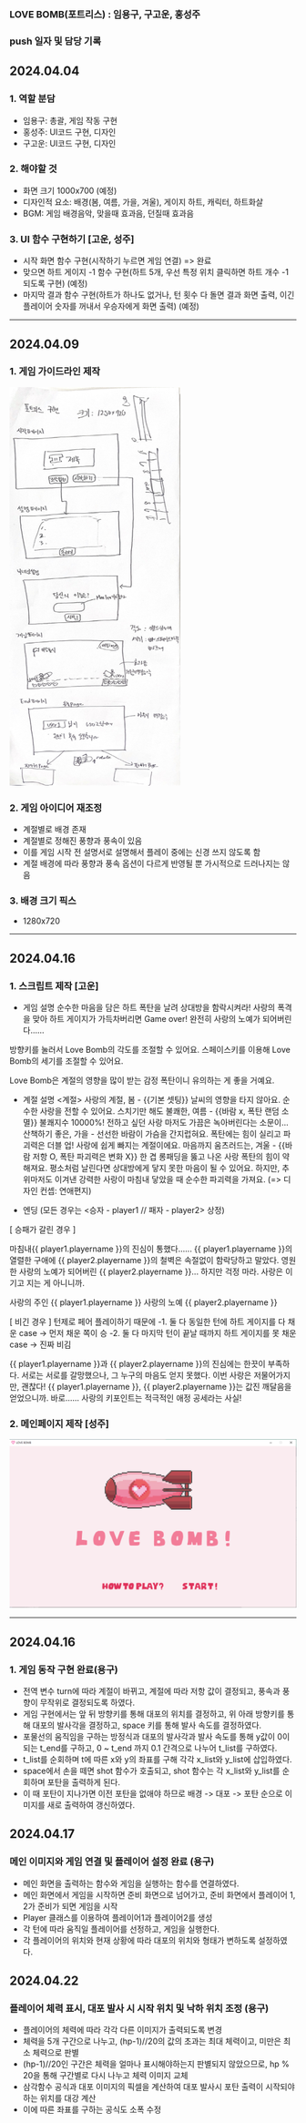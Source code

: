 ### LOVE BOMB(포트리스) : 임용구, 구고운, 홍성주

### push 일자 및 담당 기록

## 2024.04.04
### 1. 역할 분담
- 임용구: 총괄, 게임 작동 구현
- 홍성주: UI코드 구현, 디자인
- 구고운: UI코드 구현, 디자인

### 2. 해야할 것
- 화면 크기 1000x700 (예정)
- 디자인적 요소: 배경(봄, 여름, 가을, 겨울), 게이지 하트, 캐릭터, 하트화살
- BGM: 게임 배경음악, 맞을때 효과음, 던질때 효과음

### 3. UI 함수 구현하기 [고운, 성주]
- 시작 화면 함수 구현(시작하기 누르면 게임 연결) => 완료
- 맞으면 하트 게이지 -1 함수 구현(하트 5개, 우선 특정 위치 클릭하면 하트 개수 -1 되도록 구현) (예정)
- 마지막 결과 함수 구현(하트가 하나도 없거나, 턴 횟수 다 돌면 결과 화면 출력, 이긴 플레이어 숫자를 꺼내서 우승자에게 화면 출력) (예정)
---

## 2024.04.09
### 1. 게임 가이드라인 제작
<img src="./readme_img/lovebomb_guideline.jpg" width="300" height="700">

### 2. 게임 아이디어 재조정
- 계절별로 배경 존재
- 계절별로 정해진 풍향과 풍속이 있음
- 이를 게임 시작 전 설명서로 설명해서 플레이 중에는 신경 쓰지 않도록 함
- 계절 배경에 따라 풍향과 풍속 옵션이 다르게 반영될 뿐 가시적으로 드러나지는 않음

### 3. 배경 크기 픽스
- 1280x720
---

## 2024.04.16
### 1. 스크립트 제작 [고운]
- 게임 설명
순수한 마음을 담은 하트 폭탄을 날려 상대방을 함락시켜라!
사랑의 폭격을 맞아 하트 게이지가 가득차버리면 Game over!
완전히 사랑의 노예가 되어버린다......

방향키를 눌러서 Love Bomb의 각도를 조절할 수 있어요.
스페이스키를 이용해 Love Bomb의 세기를 조절할 수 있어요.

Love Bomb은 계절의 영향을 많이 받는 감정 폭탄이니 유의하는 게 좋을 거예요.

- 계절 설명
<계절>
사랑의 계절, 봄 - {{기본 셋팅}} 날씨의 영향을 타지 않아요. 순수한 사랑을 전할 수 있어요.
스치기만 해도 불쾌한, 여름 - {{바람 x, 폭탄 랜덤 소멸}} 불쾌지수 10000%! 전하고 싶던 사랑 마저도 가끔은 녹아버린다는 소문이...
산책하기 좋은, 가을 - 선선한 바람이 가슴을 간지럽혀요. 폭탄에는 힘이 실리고 파괴력은 더블 업! 사랑에 쉽게 빠지는 계절이에요.
마음까지 움츠러드는, 겨울 - {{바람 저항 O, 폭탄 파괴력은 변화 X}} 한 겹 롱패딩을 뚫고 나온 사랑 폭탄의 힘이 약해져요. 평소처럼 날린다면 상대방에게 닿지 못한 마음이 될 수 있어요. 하지만, 추위마저도 이겨낸 강력한 사랑이 마침내 닿았을 때 순수한 파괴력을 가져요.
(=> 디자인 컨셉: 연애편지)

- 엔딩
(모든 경우는 <승자 - player1 // 패자 - player2> 상정)

[ 승패가 갈린 경우 ]

마침내{{ player1.playername }}의 진심이 통했다......
{{ player1.playername }}의 열렬한 구애에 {{ player2.playername }}의 철벽은 속절없이 함락당하고 말았다. 영원한 사랑의 노예가 되어버린 {{ player2.playername }}...
하지만 걱정 마라. 사랑은 이기고 지는 게 아니니까.

사랑의 주인 {{ player1.playername }}
사랑의 노예 {{ player2.playername }}

[ 비긴 경우 ] 
 턴제로 페어 플레이하기 때문에
 -1. 둘 다 동일한 턴에 하트 게이지를 다 채운 case -> 먼저 채운 쪽이 승
 -2. 둘 다 마지막 턴이 끝날 때까지 하트 게이지를 못 채운 case -> 진짜 비김

{{ player1.playername }}과 {{ player2.playername }}의 진심에는 한끗이 부족하다.
서로는 서로를 갈망했으나, 그 누구의 마음도 얻지 못했다.
이번 사랑은 저물어가지만, 괜찮다!
{{ player1.playername }}, {{ player2.playername }}는 값진 깨달음을 얻었으니까.
바로...... 사랑의 키포인트는 적극적인 애정 공세라는 사실!

### 2. 메인페이지 제작 [성주]
<img src="./readme_img/lovebomb_mainpage.PNG">

---

## 2024.04.16
### 1. 게임 동작 구현 완료(용구)
- 전역 변수 turn에 따라 계절이 바뀌고, 계절에 따라 저항 값이 결정되고, 풍속과 풍향이 무작위로 결정되도록 하였다.
- 게임 구현에서는 앞 뒤 방향키를 통해 대포의 위치를 결정하고, 위 아래 방향키를 통해 대포의 발사각을 결정하고, space 키를 통해 발사 속도를 결정하였다.
- 포물선의 움직임을 구하는 방정식과 대포의 발사각과 발사 속도를 통해 y값이 0이 되는 t_end를 구하고, 0 ~ t_end 까지 0.1 간격으로 나누어 t_list를 구하였다.
- t_list를 순회하며 t에 따른 x와 y의 좌표를 구해 각각 x_list와 y_list에 삽입하였다.
- space에서 손을 떼면 shot 함수가 호출되고, shot 함수는 각 x_list와 y_list를 순회하며 포탄을 출력하게 된다.
- 이 때 포탄이 지나가면 이전 포탄을 없애야 하므로 배경 -> 대포 -> 포탄 순으로 이미지를 새로 출력하여 갱신하였다.

## 2024.04.17
### 메인 이미지와 게임 연결 및 플레이어 설정 완료 (용구)
- 메인 화면을 출력하는 함수와 게임을 실행하는 함수를 연결하였다.
- 메인 화면에서 게임을 시작하면 준비 화면으로 넘어가고, 준비 화면에서 플레이어 1, 2가 준비가 되면 게임을 시작
- Player 클래스를 이용하여 플레이어1과 플레이어2를 생성
- 각 턴에 따라 움직일 플레이어를 선정하고, 게임을 실행한다.
- 각 플레이어의 위치와 현재 상황에 따라 대포의 위치와 형태가 변하도록 설정하였다.

## 2024.04.22
### 플레이어 체력 표시, 대포 발사 시 시작 위치 및 낙하 위치 조정 (용구)
- 플레이어의 체력에 따라 각각 다른 이미지가 출력되도록 변경
- 체력을 5개 구간으로 나누고, (hp-1)//20의 값의 초과는 최대 체력이고, 미만은 최소 체력으로 판별
- (hp-1)//20인 구간은 체력을 얼마나 표시해야하는지 판별되지 않았으므로, hp % 20을 통해 구간별로 다시 나누고 체력 이미지 교체
- 삼각함수 공식과 대포 이미지의 픽셀을 계산하여 대포 발사시 포탄 출력이 시작되야 하는 위치를 대강 계산
- 이에 따른 좌표를 구하는 공식도 소폭 수정